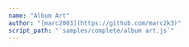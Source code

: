 ```yaml
---
name: "Album Art"
author: "[marc2003](https://github.com/marc2k3)"
script_path: "`samples/complete/album art.js`"
---
```

